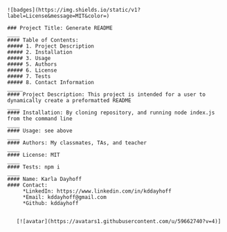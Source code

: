 
    ![badges](https://img.shields.io/static/v1?label=License&message=MIT&color=)  
     
    ### Project Title: Generate README
    ____
    #### Table of Contents:
    ##### 1. Project Description
    ##### 2. Installation
    ##### 3. Usage
    ##### 5. Authors
    ##### 6. License
    ##### 7. Tests
    ##### 8. Contact Information
    _____
    #### Project Description: This project is intended for a user to dynamically create a preformatted README
    ____
    #### Installation: By cloning repository, and running node index.js from the command line
    ____
    #### Usage: see above
    ____ 
    #### Authors: My classmates, TAs, and teacher
    ____
    #### License: MIT
    ____
    #### Tests: npm i
    ____
    #### Name: Karla Dayhoff
    #### Contact:
         *LinkedIn: https://www.linkedin.com/in/kddayhoff
         *Email: kddayhoff@gmail.com
         *Github: kddayhoff

    
       [![avatar](https://avatars1.githubusercontent.com/u/59662740?v=4)]
    
    